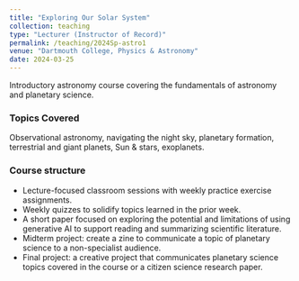 ```yaml
---
title: "Exploring Our Solar System"
collection: teaching
type: "Lecturer (Instructor of Record)"
permalink: /teaching/2024Sp-astro1
venue: "Dartmouth College, Physics & Astronomy"
date: 2024-03-25
---
```


Introductory astronomy course covering the fundamentals of astronomy and planetary science.

### Topics Covered
Observational astronomy, navigating the night sky, planetary formation, terrestrial and giant planets, Sun & stars, exoplanets.

### Course structure
- Lecture-focused classroom sessions with weekly practice exercise assignments.
- Weekly quizzes to solidify topics learned in the prior week. 
- A short paper focused on exploring the potential and limitations of using generative AI to support reading and summarizing scientific literature.
- Midterm project: create a zine to communicate a topic of planetary science to a non-specialist audience.
- Final project: a creative project that communicates planetary science topics covered in the course or a citizen science research paper.